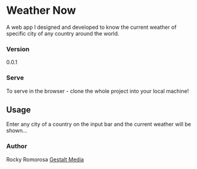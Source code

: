 # Weather Now

A web app I designed and developed to know the current weather of specific city of any country around the world.

### Version

0.0.1

### Serve

To serve in the browser - clone the whole project into your local machine!

## Usage

Enter any city of a country on the input bar and the current weather will be shown...

### Author

Rocky Romorosa
[Gestalt Media](www.gestalmedianow.com)
